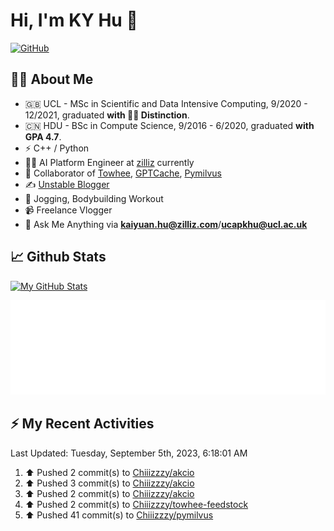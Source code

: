 # Hi, I'm KY Hu 👋

[![GitHub](https://img.shields.io/badge/dynamic/json?logo=github&label=GitHub&labelColor=495867&color=495867&query=%24.data.totalSubs&url=https%3A%2F%2Fapi.spencerwoo.com%2Fsubstats%2F%3Fsource%3Dgithub%26queryKey%3Dhayschan&style=flat-square)](https://github.com/Chiiizzzy)

## 🧑‍💻 About Me


- 🇬🇧 UCL - MSc in Scientific and Data Intensive Computing, 9/2020 - 12/2021, graduated **with 🧑‍🎓 Distinction**.
- 🇨🇳 HDU - BSc in Compute Science, 9/2016 - 6/2020, graduated **with GPA 4.7**.
- ⚡️ C++ / Python
- 🧑‍💻 AI Platform Engineer at [zilliz](https://zilliz.com/) currently
- 💬 Collaborator of [Towhee](https://github.com/towhee-io/towhee), [GPTCache](https://github.com/zilliztech/GPTCache), [Pymilvus](https://github.com/milvus-io/pymilvus)
- ✍️ [Unstable Blogger](https://blog.csdn.net/DooDia)
- 🏃 Jogging, Bodybuilding Workout
- 📹 Freelance Vlogger
- 📮 Ask Me Anything via **[kaiyuan.hu@zilliz.com](mailto:kaiyuan.hu@zilliz.com)**/**[ucapkhu@ucl.ac.uk](ucapkhu@ucl.ac.uk)**


## 📈 Github Stats

[![My GitHub Stats](https://github-readme-stats.vercel.app/api?username=Chiiizzzy&show_icons=true&theme=gotham)](https://github-readme-stats.vercel.app/api?username=Chiiizzzy&show_icons=true&theme=gotham)

<!-- [![Ashutosh's github activity graph](https://github-readme-activity-graph.cyclic.app/graph?username=Chiiizzzy&theme=dracula)](https://github.com/Chiiizzzy/github-readme-activity-graph) -->


![Metrics 👋](/metrics.plugin.followup.user.svg)

## ⚡️ My Recent Activities

<!--RECENT_ACTIVITY:last_update-->
Last Updated: Tuesday, September 5th, 2023, 6:18:01 AM
<!--RECENT_ACTIVITY:last_update_end-->

<!--RECENT_ACTIVITY:start-->
1. ⬆️ Pushed 2 commit(s) to [Chiiizzzy/akcio](https://github.com/Chiiizzzy/akcio)<br>
2. ⬆️ Pushed 3 commit(s) to [Chiiizzzy/akcio](https://github.com/Chiiizzzy/akcio)<br>
3. ⬆️ Pushed 2 commit(s) to [Chiiizzzy/akcio](https://github.com/Chiiizzzy/akcio)<br>
4. ⬆️ Pushed 2 commit(s) to [Chiiizzzy/towhee-feedstock](https://github.com/Chiiizzzy/towhee-feedstock)<br>
5. ⬆️ Pushed 41 commit(s) to [Chiiizzzy/pymilvus](https://github.com/Chiiizzzy/pymilvus)<br>
<!--RECENT_ACTIVITY:end-->
